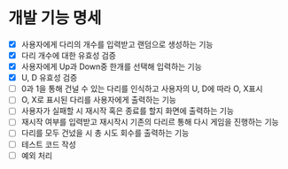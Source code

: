 # 개발 기능 명세
- [x] 사용자에게 다리의 개수를 입력받고 랜덤으로 생성하는 기능
- [x] 다리 개수에 대한 유효성 검증
- [x] 사용자에게 Up과 Down중 한개를 선택해 입력하는 기능
- [x] U, D 유효성 검증
- [ ] 0과 1을 통해 건널 수 있는 다리를 인식하고 사용자의 U, D에 따라 O, X표시
- [ ] O, X로 표시된 다리를 사용자에게 출력하는 기능
- [ ] 사용자가 실패할 시 재시작 혹은 종료를 할지 화면에 출력하는 기능
- [ ] 재시작 여부를 입력받고 재시작시 기존의 다리르 통해 다시 게임을 진행하는 기능
- [ ] 다리를 모두 건넜을 시 총 시도 회수를 출력하는 기능
- [ ] 테스트 코드 작성
- [ ] 예외 처리